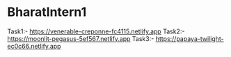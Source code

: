 # BharatIntern1
Task1:- https://venerable-creponne-fc4115.netlify.app
Task2:- https://moonlit-pegasus-5ef567.netlify.app
Task3:- https://papaya-twilight-ec0c66.netlify.app
